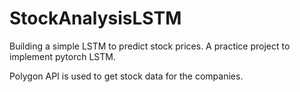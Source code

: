 # StockAnalysisLSTM
Building a simple LSTM to predict stock prices. A practice project to implement pytorch LSTM. 

Polygon API is used to get stock data for the companies.


